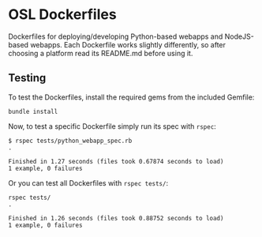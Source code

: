 OSL Dockerfiles
===============

Dockerfiles for deploying/developing Python-based webapps and NodeJS-based
webapps. Each Dockerfile works slightly differently, so after choosing a
platform read its README.md before using it.

Testing
-------

To test the Dockerfiles, install the required gems from the included Gemfile:

    bundle install

Now, to test a specific Dockerfile simply run its spec with ```rspec```:

    $ rspec tests/python_webapp_spec.rb
    .

    Finished in 1.27 seconds (files took 0.67874 seconds to load)
    1 example, 0 failures

Or you can test all Dockerfiles with ```rspec tests/```:

    rspec tests/
    .

    Finished in 1.26 seconds (files took 0.88752 seconds to load)
    1 example, 0 failures
